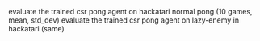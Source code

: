 evaluate the trained csr pong agent on hackatari normal pong (10 games, mean, std_dev)
evaluate the trained csr pong agent on lazy-enemy in hackatari (same)